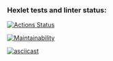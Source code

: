 ### Hexlet tests and linter status:

[![Actions Status](https://github.com/StepanSologub/frontend-project-44/actions/workflows/hexlet-check.yml/badge.svg)](https://github.com/StepanSologub/frontend-project-44/actions)

[![Maintainability](https://api.codeclimate.com/v1/badges/aa83204af0c2f99c85de/maintainability)](https://codeclimate.com/github/StepanSologub/frontend-project-44/maintainability)

[![asciicast](https://asciinema.org/a/632510.svg)](https://asciinema.org/a/632510)
